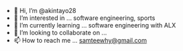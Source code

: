 - 👋 Hi, I’m @akintayo28
- 👀 I’m interested in ... software engineering, sports
- 🌱 I’m currently learning ... software engineering with ALX
- 💞️ I’m looking to collaborate on ...
- 📫 How to reach me ... samteewhy@gmail.com

<!---
akintayo28/akintayo28 is a ✨ special ✨ repository because its `README.md` (this file) appears on your GitHub profile.
You can click the Preview link to take a look at your changes.
--->
